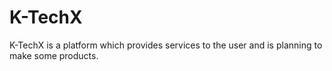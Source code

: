 # K-TechX
K-TechX is a platform which provides services to the user and is planning to make some products.
